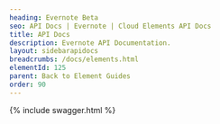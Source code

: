 ```yaml
---
heading: Evernote Beta
seo: API Docs | Evernote | Cloud Elements API Docs
title: API Docs
description: Evernote API Documentation.
layout: sidebarapidocs
breadcrumbs: /docs/elements.html
elementId: 125
parent: Back to Element Guides
order: 90
---
```


{% include swagger.html %}
